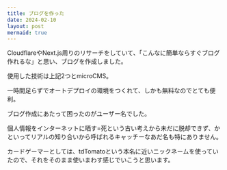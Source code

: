 ```yaml
---
title: ブログを作った
date: 2024-02-10
layout: post
mermaid: true
---
```


CloudflareやNext.js周りのリサーチをしていて、「こんなに簡単ならすぐブログ作れるな」と思い、ブログを作成しました。

使用した技術は上記2つとmicroCMS。

一時間足らずでオートデプロイの環境をつくれて、しかも無料なのでとても便利。

ブログ作成にあたって困ったのがユーザー名でした。

個人情報をインターネットに晒す=死という古い考えから未だに脱却できず、かといってリアルの知り合いから呼ばれるキャッチーなあだ名も特にありません。

カードゲーマーとしては、tdTomatoという本名に近いニックネームを使っていたので、それをそのまま使いまわす感じでいこうと思います。